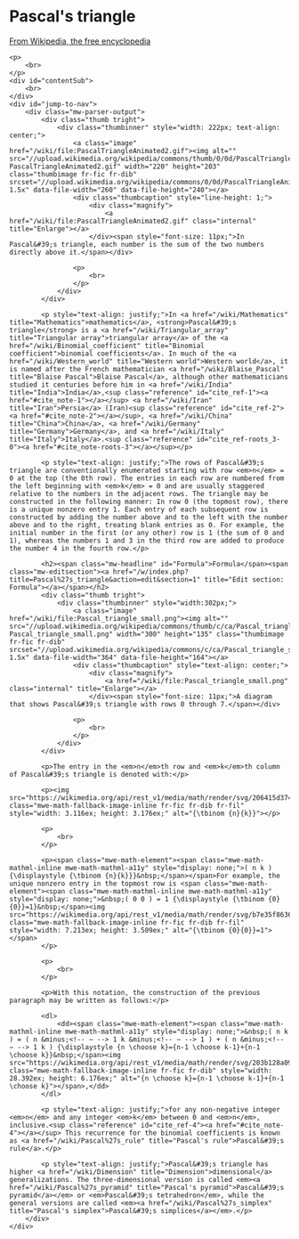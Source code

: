 <h1 class="firstHeading" id="firstHeading" lang="en">Pascal&#39;s triangle</h1>
<div class="mw-body-content" id="bodyContent">
	<div class="noprint" id="siteSub"><a href="https://en.wikipedia.org/wiki/Pascal%27s_triangle" rel="noopener noreferrer" target="_blank">From Wikipedia, the free encyclopedia</a></div>

	<p>
		<br>
	</p>
	<div id="contentSub">
		<br>
	</div>
	<div id="jump-to-nav">
		<div class="mw-parser-output">
			<div class="thumb tright">
				<div class="thumbinner" style="width: 222px; text-align: center;">
					<a class="image" href="/wiki/file:PascalTriangleAnimated2.gif"><img alt="" src="//upload.wikimedia.org/wikipedia/commons/thumb/0/0d/PascalTriangleAnimated2.gif/220px-PascalTriangleAnimated2.gif" width="220" height="203" class="thumbimage fr-fic fr-dib" srcset="//upload.wikimedia.org/wikipedia/commons/0/0d/PascalTriangleAnimated2.gif 1.5x" data-file-width="260" data-file-height="240"></a>
					<div class="thumbcaption" style="line-height: 1;">
						<div class="magnify">
							<a href="/wiki/file:PascalTriangleAnimated2.gif" class="internal" title="Enlarge"></a>
						</div><span style="font-size: 11px;">In Pascal&#39;s triangle, each number is the sum of the two numbers directly above it.</span></div>

					<p>
						<br>
					</p>
				</div>
			</div>

			<p style="text-align: justify;">In <a href="/wiki/Mathematics" title="Mathematics">mathematics</a>, <strong>Pascal&#39;s triangle</strong> is a <a href="/wiki/Triangular_array" title="Triangular array">triangular array</a> of the <a href="/wiki/Binomial_coefficient" title="Binomial coefficient">binomial coefficients</a>. In much of the <a href="/wiki/Western_world" title="Western world">Western world</a>, it is named after the French mathematician <a href="/wiki/Blaise_Pascal" title="Blaise Pascal">Blaise Pascal</a>, although other mathematicians studied it centuries before him in <a href="/wiki/India" title="India">India</a>,<sup class="reference" id="cite_ref-1"><a href="#cite_note-1"></a></sup> <a href="/wiki/Iran" title="Iran">Persia</a> (Iran)<sup class="reference" id="cite_ref-2"><a href="#cite_note-2"></a></sup>, <a href="/wiki/China" title="China">China</a>, <a href="/wiki/Germany" title="Germany">Germany</a>, and <a href="/wiki/Italy" title="Italy">Italy</a>.<sup class="reference" id="cite_ref-roots_3-0"><a href="#cite_note-roots-3"></a></sup></p>

			<p style="text-align: justify;">The rows of Pascal&#39;s triangle are conventionally enumerated starting with row <em>n</em> = 0 at the top (the 0th row). The entries in each row are numbered from the left beginning with <em>k</em> = 0 and are usually staggered relative to the numbers in the adjacent rows. The triangle may be constructed in the following manner: In row 0 (the topmost row), there is a unique nonzero entry 1. Each entry of each subsequent row is constructed by adding the number above and to the left with the number above and to the right, treating blank entries as 0. For example, the initial number in the first (or any other) row is 1 (the sum of 0 and 1), whereas the numbers 1 and 3 in the third row are added to produce the number 4 in the fourth row.</p>

			<h2><span class="mw-headline" id="Formula">Formula</span><span class="mw-editsection"><a href="/w/index.php?title=Pascal%27s_triangle&action=edit&section=1" title="Edit section: Formula"></a></span></h2>
			<div class="thumb tright">
				<div class="thumbinner" style="width:302px;">
					<a class="image" href="/wiki/file:Pascal_triangle_small.png"><img alt="" src="//upload.wikimedia.org/wikipedia/commons/thumb/c/ca/Pascal_triangle_small.png/300px-Pascal_triangle_small.png" width="300" height="135" class="thumbimage fr-fic fr-dib" srcset="//upload.wikimedia.org/wikipedia/commons/c/ca/Pascal_triangle_small.png 1.5x" data-file-width="364" data-file-height="164"></a>
					<div class="thumbcaption" style="text-align: center;">
						<div class="magnify">
							<a href="/wiki/file:Pascal_triangle_small.png" class="internal" title="Enlarge"></a>
						</div><span style="font-size: 11px;">A diagram that shows Pascal&#39;s triangle with rows 0 through 7.</span></div>

					<p>
						<br>
					</p>
				</div>
			</div>

			<p>The entry in the <em>n</em>th row and <em>k</em>th column of Pascal&#39;s triangle is denoted with:</p>

			<p><img src="https://wikimedia.org/api/rest_v1/media/math/render/svg/206415d3742167e319b2e52c2ca7563b799abad7" class="mwe-math-fallback-image-inline fr-fic fr-dib fr-fil" style="width: 3.116ex; height: 3.176ex;" alt="{\tbinom {n}{k}}"></p>

			<p>
				<br>
			</p>

			<p><span class="mwe-math-element"><span class="mwe-math-mathml-inline mwe-math-mathml-a11y" style="display: none;">( n k ) {\displaystyle {\tbinom {n}{k}}}&nbsp;</span></span>For example, the unique nonzero entry in the topmost row is <span class="mwe-math-element"><span class="mwe-math-mathml-inline mwe-math-mathml-a11y" style="display: none;">&nbsp;( 0 0 ) = 1 {\displaystyle {\tbinom {0}{0}}=1}&nbsp;</span><img src="https://wikimedia.org/api/rest_v1/media/math/render/svg/b7e35f86368d5978b46c07fd6dddca86bd6e635c" class="mwe-math-fallback-image-inline fr-fic fr-dib fr-fil" style="width: 7.213ex; height: 3.509ex;" alt="{\tbinom {0}{0}}=1"></span>
			</p>

			<p>
				<br>
			</p>

			<p>With this notation, the construction of the previous paragraph may be written as follows:</p>

			<dl>
				<dd><span class="mwe-math-element"><span class="mwe-math-mathml-inline mwe-math-mathml-a11y" style="display: none;">&nbsp;( n k ) = ( n &minus;<!-- − --> 1 k &minus;<!-- − --> 1 ) + ( n &minus;<!-- − --> 1 k ) {\displaystyle {n \choose k}={n-1 \choose k-1}+{n-1 \choose k}}&nbsp;</span><img src="https://wikimedia.org/api/rest_v1/media/math/render/svg/203b128a098e18cbb8cf36d004bd7282b28461bf" class="mwe-math-fallback-image-inline fr-fic fr-dib" style="width: 28.392ex; height: 6.176ex;" alt="{n \choose k}={n-1 \choose k-1}+{n-1 \choose k}"></span>,</dd>
			</dl>

			<p style="text-align: justify;">for any non-negative integer <em>n</em> and any integer <em>k</em> between 0 and <em>n</em>, inclusive.<sup class="reference" id="cite_ref-4"><a href="#cite_note-4"></a></sup> This recurrence for the binomial coefficients is known as <a href="/wiki/Pascal%27s_rule" title="Pascal's rule">Pascal&#39;s rule</a>.</p>

			<p style="text-align: justify;">Pascal&#39;s triangle has higher <a href="/wiki/Dimension" title="Dimension">dimensional</a> generalizations. The three-dimensional version is called <em><a href="/wiki/Pascal%27s_pyramid" title="Pascal's pyramid">Pascal&#39;s pyramid</a></em> or <em>Pascal&#39;s tetrahedron</em>, while the general versions are called <em><a href="/wiki/Pascal%27s_simplex" title="Pascal's simplex">Pascal&#39;s simplices</a></em>.</p>
		</div>
	</div>
</div>
